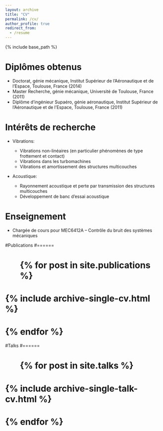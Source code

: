 ```yaml
---
layout: archive
title: "CV"
permalink: /cv/
author_profile: true
redirect_from:
  - /resume
---
```


{% include base_path %}

Diplômes obtenus
======
* Doctorat, génie mécanique, Institut Supérieur de l’Aéronautique et de l’Espace, Toulouse, France (2014)
* Master Recherche, génie mécanique, Université de Toulouse, France (2011)
* Diplôme d’ingénieur Supaéro, génie aéronautique, Institut Supérieur de l’Aéronautique et de l’Espace, Toulouse, France (2011)

Intérêts de recherche
======
* Vibrations: 
  * Vibrations non-linéaires (en particulier phénomènes de type frottement et contact)
  * Vibrations dans les turbomachines
  * Vibrations et amortissement des structures multicouches

* Acoustique: 
  * Rayonnement acoustique et perte par transmission des structures multicouches
  * Développement de banc d’essai acoustique
  
Enseignement
======
* Chargée de cours pour MEC6412A – Contrôle du bruit des systèmes mécaniques

#Publications
#======
#  <ul>{% for post in site.publications %}
#    {% include archive-single-cv.html %}
#  {% endfor %}</ul>
  
#Talks
#======
#  <ul>{% for post in site.talks %}
#    {% include archive-single-talk-cv.html %}
#  {% endfor %}</ul>